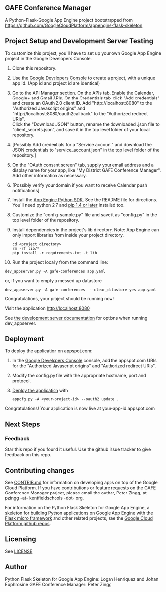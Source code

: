 ## GAFE Conference Manager
A Python-Flask-Google App Engine project bootstrapped from 
https://github.com/GoogleCloudPlatform/appengine-flask-skeleton

## Project Setup and Development Server Testing
To customize this project, you'll have to set up your own Google App Engine project in the
Google Developers Console.

1. Clone this repository.

2. Use the [Google Developers Console](https://console.developers.google.com) to create a
   project, with a unique app id. (App id and project id are identical)

3. Go to the API Manager section. On the APIs tab, Enable the Calendar, Google+ and Gmail APIs.
   On the Credentials tab, click "Add credentials" and create an OAuth 2.0 client ID. 
   Add "http://localhost:8080" to the "Authorized Javascript origins" and 
   "http://localhost:8080/oauth2callback" to the "Authorized redirect URIs".  
   Click the "Download JSON" button, rename the downloaded .json file to
   "client_secrets.json", and save it in the top level folder of your local repository.

4. [Possibly Add credentials for a "Service account" and download the JSON credentials
   to "service_account.json" in the top level folder of the repository.]   

5. On the "OAuth consent screen" tab, supply your email address and a display name for your
   app, like "My District GAFE Conference Manager". Add other information as necessary.

6. [Possibly verify your domain if you want to receive Calendar push notifications]

7. Install the [App Engine Python SDK](https://developers.google.com/appengine/downloads).
   See the README file for directions. You'll need python 2.7 and 
   [pip 1.4 or later](http://www.pip-installer.org/en/latest/installing.html) installed too.

8. Customize the "config-sample.py" file and save it as "config.py" in the top level 
   folder of the repository.

9. Install dependencies in the project's lib directory.
   Note: App Engine can only import libraries from inside your project directory.

   ```
   cd <project directory>
   rm -rf lib/*
   pip install -r requirements.txt -t lib
   ```

10. Run the project locally from the command line:

   ```
   dev_appserver.py -A gafe-conferences app.yaml
   ```

   or, if you want to empty a messed up datastore

   ```
   dev_appserver.py -A gafe-conferences  --clear_datastore yes app.yaml
   ```

Congratulations, your project should be running now!

Visit the application [http://localhost:8080](http://localhost:8080)

See [the development server documentation](https://developers.google.com/appengine/docs/python/tools/devserver)
for options when running dev_appserver.

## Deployment
To deploy the application on appspot.com:

1. In the [Google Developers Console](https://console.developers.google.com) console, add
   the appspot.com URIs for the "Authorized Javascript origins" and "Authorized redirect URIs". 

2. Modify the config.py file with the appropriate hostname, port and protocol.

3. [Deploy the
   application](https://developers.google.com/appengine/docs/python/tools/uploadinganapp) with

   ```
   appcfg.py -A <your-project-id> --oauth2 update .
   ```

Congratulations! Your application is now live at your-app-id.appspot.com

## Next Steps


### Feedback
Star this repo if you found it useful. Use the github issue tracker to give
feedback on this repo.

## Contributing changes
See [CONTRIB.md](CONTRIB.md) for information on developing apps on top of the Google Cloud
Platform.  If you have contributions or feature requests on the GAFE Conference Manager
project, please email the author, Peter Zingg, at pzingg -at- kentfieldschools -dot- org.

For information on the Python Flask Skeleton for Google App Engine,
a skeleton for building Python applications on Google App Engine with the
[Flask micro framework](http://flask.pocoo.org) and other related projects,
see the [Google Cloud Platform github repos](https://github.com/GoogleCloudPlatform).

## Licensing
See [LICENSE](LICENSE)

## Author
Python Flask Skeleton for Google App Engine: Logan Henriquez and Johan Euphrosine
GAFE Conference Manager: Peter Zingg
